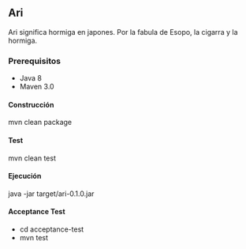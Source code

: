 ## Ari

Ari significa hormiga en japones. Por la fabula de Esopo, la cigarra y la hormiga.  

### Prerequisitos

 * Java 8
 * Maven 3.0

#### Construcción

mvn clean package

#### Test

mvn clean test

#### Ejecución

java -jar target/ari-0.1.0.jar

#### Acceptance Test

* cd acceptance-test
* mvn test
